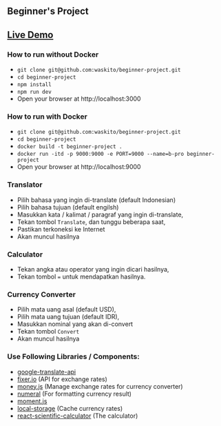 ## Beginner's Project

[Live Demo](https://beginner-project.herokuapp.com/)
---

### How to run without Docker
- `git clone git@github.com:waskito/beginner-project.git`
- `cd beginner-project`
- `npm install`
- `npm run dev`
- Open your browser at http://localhost:3000

### How to run with Docker
- `git clone git@github.com:waskito/beginner-project.git`
- `cd beginner-project`
- `docker build -t beginner-project .`
- `docker run -itd -p 9000:9000 -e PORT=9000 --name=b-pro beginner-project`
- Open your browser at http://localhost:9000

### Translator
- Pilih bahasa yang ingin di-translate (default Indonesian)
- Pilih bahasa tujuan (default engilsh)
- Masukkan kata / kalimat / paragraf yang ingin di-translate,
- Tekan tombol `Translate`, dan tunggu beberapa saat,
- Pastikan terkoneksi ke Internet
- Akan muncul hasilnya

### Calculator
- Tekan angka atau operator yang ingin dicari hasilnya,
- Tekan tombol `=` untuk mendapatkan hasilnya.

### Currency Converter
- Pilih mata uang asal (default USD),
- Pilih mata uang tujuan (default IDR),
- Masukkan nominal yang akan di-convert
- Tekan tombol `Convert`
- Akan muncul hasilnya

### Use Following Libraries / Components:
- [google-translate-api](https://github.com/matheuss/google-translate-api)
- [fixer.io](http://fixer.io/) (API for exchange rates)
- [money.js](https://github.com/openexchangerates/money.js/) (Manage exchange rates for currency converter)
- [numeral](https://github.com/adamwdraper/Numeral-js) (For formatting currency result)
- [moment.js](https://github.com/moment/moment)
- [local-storage](https://github.com/bevacqua/local-storage/) (Cache currency rates)
- [react-scientific-calculator](https://github.com/mazury/react-scientific-calculator) (The calculator)